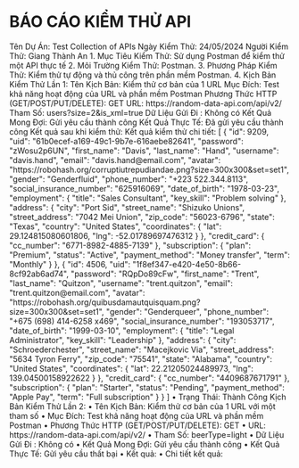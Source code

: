 <div class="center-text">
    <h1>BÁO CÁO KIỂM THỬ API</h1>
</div>
<p1>Tên Dự Án: Test Collection of APIs</p1>
<p2>Ngày Kiểm Thử: 24/05/2024</p2>
<p3>Người Kiểm Thử: Giang Thành An</p3>
1. Mục Tiêu Kiểm Thử: Sử dụng Postman để kiểm thử một API thực tế
2. Môi Trường Kiểm Thử: Postman.
3. Phương Pháp Kiểm Thử: Kiểm thử tự động và thủ công trên phần mềm Postman.
4. 
Kịch Bản Kiểm Thử Lần 1:
Tên Kịch Bản: Kiểm thử cơ bản của 1 URL
Mục Đích: Test khả năng hoạt động của URL và phần mềm Postman
Phương Thức HTTP (GET/POST/PUT/DELETE): GET
URL: https://random-data-api.com/api/v2/
Tham Số: users?size=2&is_xml=true
Dữ Liệu Gửi Đi : Không có 
Kết Quả Mong Đợi: Gửi yêu cầu thành công
Kết Quả Thực Tế: Đã gửi yêu cầu thành công
Kết quả sau khi kiểm thử:  
Kết quả kiểm thử chi tiết: 
[
    {
        "id": 9209,
        "uid": "61b0ecef-a169-49c1-9b7e-616aebe82641",
        "password": "zWosu2p6UN",
        "first_name": "Davis",
        "last_name": "Hand",
        "username": "davis.hand",
        "email": "davis.hand@email.com",
        "avatar": "https://robohash.org/corruptiutrepudiandae.png?size=300x300&set=set1",
        "gender": "Genderfluid",
        "phone_number": "+223 522.344.8113",
        "social_insurance_number": "625916069",
        "date_of_birth": "1978-03-23",
        "employment": {
            "title": "Sales Consultant",
            "key_skill": "Problem solving"
        },
        "address": {
            "city": "Port Sid",
            "street_name": "Shizuko Unions",
            "street_address": "7042 Mei Union",
            "zip_code": "56023-6796",
            "state": "Texas",
            "country": "United States",
            "coordinates": {
                "lat": 29.124815080601806,
                "lng": -52.01789697476312
            }
        },
        "credit_card": {
            "cc_number": "6771-8982-4885-7139"
        },
        "subscription": {
            "plan": "Premium",
            "status": "Active",
            "payment_method": "Money transfer",
            "term": "Monthly"
        }
    },
    {
        "id": 4506,
        "uid": "1f8ef347-e420-4e50-8b66-8cf92ab6ad74",
        "password": "RQpDo89cFw",
        "first_name": "Trent",
        "last_name": "Quitzon",
        "username": "trent.quitzon",
        "email": "trent.quitzon@email.com",
        "avatar": "https://robohash.org/quibusdamautquisquam.png?size=300x300&set=set1",
        "gender": "Genderqueer",
        "phone_number": "+675 (698) 414-6258 x469",
        "social_insurance_number": "193053717",
        "date_of_birth": "1999-03-10",
        "employment": {
            "title": "Legal Administrator",
            "key_skill": "Leadership"
        },
        "address": {
            "city": "Schroederchester",
            "street_name": "Macejkovic Via",
            "street_address": "5634 Tyron Ferry",
            "zip_code": "75541",
            "state": "Alabama",
            "country": "United States",
            "coordinates": {
                "lat": 22.21205024489973,
                "lng": 139.04500158922622
            }
        },
        "credit_card": {
            "cc_number": "4409687671791"
        },
        "subscription": {
            "plan": "Starter",
            "status": "Pending",
            "payment_method": "Apple Pay",
            "term": "Full subscription"
        }
    }
]
•	Trạng Thái: Thành Công
Kịch Bản Kiểm Thử Lần 2:
•	Tên Kịch Bản: Kiểm thử cơ bản của 1 URL với một tham số
•	Mục Đích: Test khả năng hoạt động của URL và phần mềm Postman
•	Phương Thức HTTP (GET/POST/PUT/DELETE): GET
•	URL: https://random-data-api.com/api/v2/
•	Tham Số: beerType=light
•	Dữ Liệu Gửi Đi : Không có 
•	Kết Quả Mong Đợi: Gửi yêu cầu thành công
•	Kết Quả Thực Tế: Gửi yêu cầu thất bại
•	Kết quả:  
•	Chi tiết kết quả: 
<!DOCTYPE html>
<html>

<head>
    <title>The page you were looking for doesn't exist (404)</title>
    <meta name="viewport" content="width=device-width,initial-scale=1">
    <style>
        .rails-default-error-page {
            background-color: #EFEFEF;
            color: #2E2F30;
            text-align: center;
            font-family: arial, sans-serif;
            margin: 0;
        }

        .rails-default-error-page div.dialog {
            width: 95%;
            max-width: 33em;
            margin: 4em auto 0;
        }

        .rails-default-error-page div.dialog>div {
            border: 1px solid #CCC;
            border-right-color: #999;
            border-left-color: #999;
            border-bottom-color: #BBB;
            border-top: #B00100 solid 4px;
            border-top-left-radius: 9px;
            border-top-right-radius: 9px;
            background-color: white;
            padding: 7px 12% 0;
            box-shadow: 0 3px 8px rgba(50, 50, 50, 0.17);
        }

        .rails-default-error-page h1 {
            font-size: 100%;
            color: #730E15;
            line-height: 1.5em;
        }

        .rails-default-error-page div.dialog>p {
            margin: 0 0 1em;
            padding: 1em;
            background-color: #F7F7F7;
            border: 1px solid #CCC;
            border-right-color: #999;
            border-left-color: #999;
            border-bottom-color: #999;
            border-bottom-left-radius: 4px;
            border-bottom-right-radius: 4px;
            border-top-color: #DADADA;
            color: #666;
            box-shadow: 0 3px 8px rgba(50, 50, 50, 0.17);
        }
    </style>
</head>

<body class="rails-default-error-page">
    <!-- This file lives in public/404.html -->
    <div class="dialog">
        <div>
            <h1>The page you were looking for doesn't exist.</h1>
            <p>You may have mistyped the address or the page may have moved.</p>
        </div>
        <p>If you are the application owner check the logs for more information.</p>
    </div>
</body>

</html>
Kịch Bản Kiểm Thử Lần 3:
•	Tên Kịch Bản: Kiểm thử lại lần 2
•	Mục Đích: Test khả năng hoạt động của URL và phần mềm Postman
•	Phương Thức HTTP (GET/POST/PUT/DELETE): GET
•	URL: https://random-data-api.com/api/v2/beers?
•	Tham Số: beerType=light
•	Dữ Liệu Gửi Đi : Không có 
•	Kết Quả Mong Đợi: Gửi yêu cầu thành công
•	Kết quả thực tế: Gửi yêu cầu thành công
•	Kết quả:  <img width="468" alt="image" src="https://github.com/gtaAsian/New-Collection-of-APIs/assets/170786444/17fa1d2a-245a-4b83-969d-9c4721a436c3">

•	Chi tiết kết quả: 
{
    "id": 4908,
    "uid": "16d508f9-8757-491d-b8c9-4b980932f637",
    "brand": "Leffe",
    "name": "Sapporo Premium",
    "style": "Strong Ale",
    "hop": "Newport",
    "yeast": "1098 - British Ale",
    "malts": "Roasted barley",
    "ibu": "82 IBU",
    "alcohol": "2.1%",
    "blg": "12.8°Blg"
}
5. Kết Quả Kiểm Thử: Tóm tắt kết quả kiểm thử, bao gồm số lượng kịch bản kiểm thử đã chạy, số lượng thành công, số lượng thất bại, và tỷ lệ thành công.
Số lượng kịch bản đã kiểm thử: 3
Số lần thành công: 2
Số lần thất bại: 1
Tỉ lệ thành công: 75%
6. Phát Hiện Lỗi:  Chi tiết về lỗi, bao gồm:
•	ID Lỗi: 404 Not Found
•	Mô Tả Lỗi: Trang bạn đang tìm kiếm không tồn tại (404)
•	Mức Độ Ảnh Hưởng: Không
•	Ghi Chú/Đề Xuất: Sai URL và tham số
![image](https://github.com/gtaAsian/New-Collection-of-APIs/assets/170786444/cf502ce3-765d-4cc7-94e7-cb13abb556c1)
